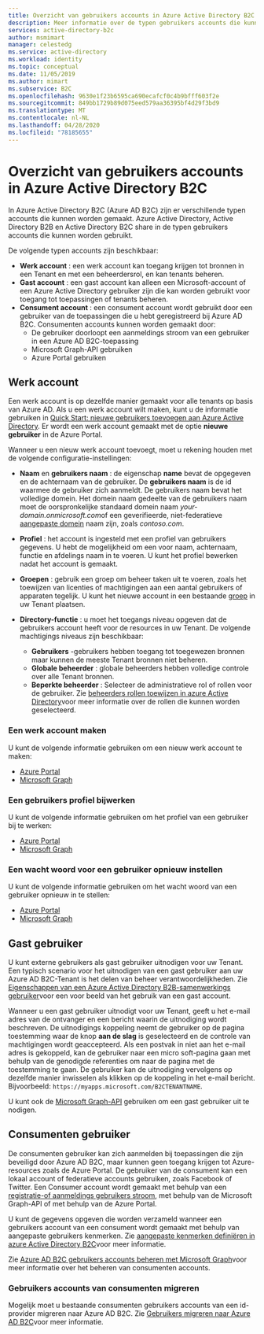 ```yaml
---
title: Overzicht van gebruikers accounts in Azure Active Directory B2C
description: Meer informatie over de typen gebruikers accounts die kunnen worden gebruikt in Azure Active Directory B2C.
services: active-directory-b2c
author: msmimart
manager: celestedg
ms.service: active-directory
ms.workload: identity
ms.topic: conceptual
ms.date: 11/05/2019
ms.author: mimart
ms.subservice: B2C
ms.openlocfilehash: 9630e1f23b6595ca690ecafcf0c4b9bfff603f2e
ms.sourcegitcommit: 849bb1729b89d075eed579aa36395bf4d29f3bd9
ms.translationtype: MT
ms.contentlocale: nl-NL
ms.lasthandoff: 04/28/2020
ms.locfileid: "78185655"
---
```

# <a name="overview-of-user-accounts-in-azure-active-directory-b2c"></a>Overzicht van gebruikers accounts in Azure Active Directory B2C

In Azure Active Directory B2C (Azure AD B2C) zijn er verschillende typen accounts die kunnen worden gemaakt. Azure Active Directory, Active Directory B2B en Active Directory B2C share in de typen gebruikers accounts die kunnen worden gebruikt.

De volgende typen accounts zijn beschikbaar:

- **Werk account** : een werk account kan toegang krijgen tot bronnen in een Tenant en met een beheerdersrol, en kan tenants beheren.
- **Gast account** : een gast account kan alleen een Microsoft-account of een Azure Active Directory gebruiker zijn die kan worden gebruikt voor toegang tot toepassingen of tenants beheren.
- **Consument account** : een consument account wordt gebruikt door een gebruiker van de toepassingen die u hebt geregistreerd bij Azure AD B2C. Consumenten accounts kunnen worden gemaakt door:
  - De gebruiker doorloopt een aanmeldings stroom van een gebruiker in een Azure AD B2C-toepassing
  - Microsoft Graph-API gebruiken
  - Azure Portal gebruiken

## <a name="work-account"></a>Werk account

Een werk account is op dezelfde manier gemaakt voor alle tenants op basis van Azure AD. Als u een werk account wilt maken, kunt u de informatie gebruiken in [Quick Start: nieuwe gebruikers toevoegen aan Azure Active Directory](../active-directory/fundamentals/add-users-azure-active-directory.md). Er wordt een werk account gemaakt met de optie **nieuwe gebruiker** in de Azure Portal.

Wanneer u een nieuw werk account toevoegt, moet u rekening houden met de volgende configuratie-instellingen:

- **Naam** en **gebruikers naam** : de eigenschap **name** bevat de opgegeven en de achternaam van de gebruiker. De **gebruikers naam** is de id waarmee de gebruiker zich aanmeldt. De gebruikers naam bevat het volledige domein. Het domein naam gedeelte van de gebruikers naam moet de oorspronkelijke standaard domein naam *your-domain.onmicrosoft.com*of een geverifieerde, niet-federatieve [aangepaste domein](../active-directory/fundamentals/add-custom-domain.md) naam zijn, zoals *contoso.com*.
- **Profiel** : het account is ingesteld met een profiel van gebruikers gegevens. U hebt de mogelijkheid om een voor naam, achternaam, functie en afdelings naam in te voeren. U kunt het profiel bewerken nadat het account is gemaakt.
- **Groepen** : gebruik een groep om beheer taken uit te voeren, zoals het toewijzen van licenties of machtigingen aan een aantal gebruikers of apparaten tegelijk. U kunt het nieuwe account in een bestaande [groep](../active-directory/fundamentals/active-directory-groups-create-azure-portal.md) in uw Tenant plaatsen.
- **Directory-functie** : u moet het toegangs niveau opgeven dat de gebruikers account heeft voor de resources in uw Tenant. De volgende machtigings niveaus zijn beschikbaar:

    - **Gebruikers** -gebruikers hebben toegang tot toegewezen bronnen maar kunnen de meeste Tenant bronnen niet beheren.
    - **Globale beheerder** : globale beheerders hebben volledige controle over alle Tenant bronnen.
    - **Beperkte beheerder** : Selecteer de administratieve rol of rollen voor de gebruiker. Zie [beheerders rollen toewijzen in azure Active Directory](../active-directory/users-groups-roles/directory-assign-admin-roles.md)voor meer informatie over de rollen die kunnen worden geselecteerd.

### <a name="create-a-work-account"></a>Een werk account maken

U kunt de volgende informatie gebruiken om een nieuw werk account te maken:

- [Azure Portal](../active-directory/fundamentals/add-users-azure-active-directory.md)
- [Microsoft Graph](https://docs.microsoft.com/graph/api/user-post-users?view=graph-rest-1.0)

### <a name="update-a-user-profile"></a>Een gebruikers profiel bijwerken

U kunt de volgende informatie gebruiken om het profiel van een gebruiker bij te werken:

- [Azure Portal](../active-directory/fundamentals/active-directory-users-profile-azure-portal.md)
- [Microsoft Graph](https://docs.microsoft.com/graph/api/user-update?view=graph-rest-1.0)

### <a name="reset-a-password-for-a-user"></a>Een wacht woord voor een gebruiker opnieuw instellen

U kunt de volgende informatie gebruiken om het wacht woord van een gebruiker opnieuw in te stellen:

- [Azure Portal](../active-directory/fundamentals/active-directory-users-reset-password-azure-portal.md)
- [Microsoft Graph](https://docs.microsoft.com/graph/api/user-update?view=graph-rest-1.0)

## <a name="guest-user"></a>Gast gebruiker

U kunt externe gebruikers als gast gebruiker uitnodigen voor uw Tenant. Een typisch scenario voor het uitnodigen van een gast gebruiker aan uw Azure AD B2C-Tenant is het delen van beheer verantwoordelijkheden. Zie [Eigenschappen van een Azure Active Directory B2B-samenwerkings gebruiker](../active-directory/b2b/user-properties.md)voor een voor beeld van het gebruik van een gast account.

Wanneer u een gast gebruiker uitnodigt voor uw Tenant, geeft u het e-mail adres van de ontvanger en een bericht waarin de uitnodiging wordt beschreven. De uitnodigings koppeling neemt de gebruiker op de pagina toestemming waar de knop **aan de slag** is geselecteerd en de controle van machtigingen wordt geaccepteerd. Als een postvak in niet aan het e-mail adres is gekoppeld, kan de gebruiker naar een micro soft-pagina gaan met behulp van de genodigde referenties om naar de pagina met de toestemming te gaan. De gebruiker kan de uitnodiging vervolgens op dezelfde manier inwisselen als klikken op de koppeling in het e-mail bericht. Bijvoorbeeld: `https://myapps.microsoft.com/B2CTENANTNAME`.

U kunt ook de [Microsoft Graph-API](https://docs.microsoft.com/graph/api/invitation-post?view=graph-rest-beta) gebruiken om een gast gebruiker uit te nodigen.

## <a name="consumer-user"></a>Consumenten gebruiker

De consumenten gebruiker kan zich aanmelden bij toepassingen die zijn beveiligd door Azure AD B2C, maar kunnen geen toegang krijgen tot Azure-resources zoals de Azure Portal. De gebruiker van de consument kan een lokaal account of federatieve accounts gebruiken, zoals Facebook of Twitter. Een Consumer account wordt gemaakt met behulp van een [registratie-of aanmeldings gebruikers stroom](user-flow-overview.md), met behulp van de Microsoft Graph-API of met behulp van de Azure Portal.

U kunt de gegevens opgeven die worden verzameld wanneer een gebruikers account van een consument wordt gemaakt met behulp van aangepaste gebruikers kenmerken. Zie [aangepaste kenmerken definiëren in azure Active Directory B2C](user-flow-custom-attributes.md)voor meer informatie.

Zie [Azure AD B2C gebruikers accounts beheren met Microsoft Graph](manage-user-accounts-graph-api.md)voor meer informatie over het beheren van consumenten accounts.

### <a name="migrate-consumer-user-accounts"></a>Gebruikers accounts van consumenten migreren

Mogelijk moet u bestaande consumenten gebruikers accounts van een id-provider migreren naar Azure AD B2C. Zie [Gebruikers migreren naar Azure AD B2C](user-migration.md)voor meer informatie.
